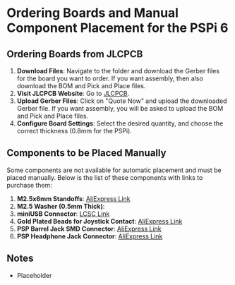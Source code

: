 # Ordering Boards and Manual Component Placement for the PSPi 6

## Ordering Boards from JLCPCB

1. **Download Files**: Navigate to the folder and download the Gerber files for the board you want to order. If you want assembly, then also download the BOM and Pick and Place files.
2. **Visit JLCPCB Website**: Go to [JLCPCB](https://jlcpcb.com/RHS).
3. **Upload Gerber Files**: Click on "Quote Now" and upload the downloaded Gerber file. If you want assembly, you will be asked to upload the BOM and Pick and Place files.
4. **Configure Board Settings**: Select the desired quantity, and choose the correct thickness (0.8mm for the PSPi).

## Components to be Placed Manually

Some components are not available for automatic placement and must be placed manually. Below is the list of these components with links to purchase them:

1. **M2.5x6mm Standoffs**: [AliExpress Link](https://s.click.aliexpress.com/e/_DBPcEQb)
2. **M2.5 Washer (0.5mm Thick)**: 
2. **miniUSB Connector**: [LCSC Link](https://www.lcsc.com/product-detail/_Jing-Extension-of-the-Electronic-Co-_C13453.html)
3. **Gold Plated Beads for Joystick Contact**: [AliExpress Link](https://s.click.aliexpress.com/e/_DDhnfcj)
4. **PSP Barrel Jack SMD Connector**: [AliExpress Link](https://s.click.aliexpress.com/e/_DErpHYb)
5. **PSP Headphone Jack Connector**: [AliExpress Link](https://s.click.aliexpress.com/e/_DDpWHFz)

## Notes

- Placeholder
